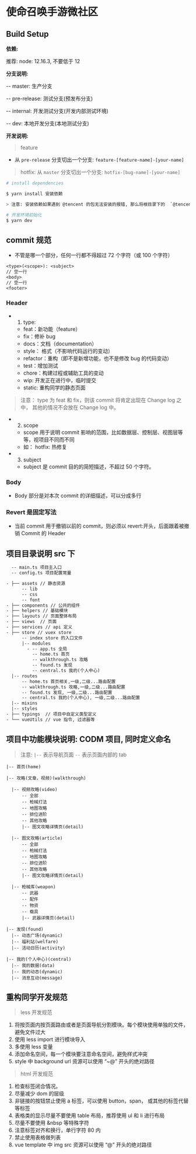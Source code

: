 # 使命召唤手游微社区

## Build Setup

__依赖:__

  推荐: node: 12.16.3, 不要低于 12

__分支说明:__

-- master: 生产分支

-- pre-release: 测试分支(预发布分支)

-- internal: 开发测试分支(开发内部测试环境)

-- dev: 本地开发分支(本地测试分支)

__开发说明:__

> feature

- 从 `pre-release` 分支切出一个分支: `feature-[feature-name]-[your-name]`

> hotfix: 从 `master` 分支切出一个分支: `hotfix-[bug-name]-[your-name]`

```bash
# install dependencies

$ yarn install 安装依赖

> 注意: 安装依赖如果遇到 @tencent 的包无法安装的报错, 那么将根目录下的  `@tencent.zip` 包解压到 `node_modules/@tencent/` 下, 如果遇到还遇到 @tencent 的包装不上, 可以删除 `package.json` 中的 `@tencent` 开头的包名, 然后再执行 `yarn install`, 安装完成之后, 将 `package.json` 中 `@tencent` 开头的包补全, 再 `@tencent.zip` 包解压到 `node_modules/@tencent/`

# 开发环境初始化
$ yarn dev
```

## commit 规范

- 不管是哪一个部分，任何一行都不得超过 72 个字符（或 100 个字符）

```txt
<type>(<scope>): <subject>
// 空一行
<body>
// 空一行
<footer>
```

### Header

- 1. type:
  - feat：新功能（feature）
  - fix：修补 bug
  - docs：文档（documentation）
  - style： 格式（不影响代码运行的变动）
  - refactor：重构（即不是新增功能，也不是修改 bug 的代码变动）
  - test：增加测试
  - chore：构建过程或辅助工具的变动
  - wip: 开发正在进行中，临时提交
  - static: 重构同学的静态页面

> 注意： type 为 feat 和 fix，则该 commit 将肯定出现在 Change log 之中， 其他的情况不会放在 Change log 中。

- 2. scope

  - scope 用于说明 commit 影响的范围，比如数据层、控制层、视图层等等，视项目不同而不同
  - 如： hotfix: 热修复

- 3. subject
  - subject 是 commit 目的的简短描述，不超过 50 个字符。

### Body

- Body 部分是对本次 commit 的详细描述，可以分成多行

### Revert 是固定写法

- 当前 commit 用于撤销以前的 commit，则必须以 revert:开头，后面跟着被撤销 Commit 的 Header

## 项目目录说明 src 下

```txt
  -- main.ts 项目主入口
  -- config.ts 项目配置常量

- ├── assets // 静态资源
      -- lib
      -- css
      -- font
- ├── components // 公共的组件
- ├── helpers // 基础模块
- ├── layouts // 页面整体布局
- ├── views  // 页面
- ├── services // api 定义
- ├── store // vuex store
      -- index store 的入口文件
      |-- modules
        - -- app.ts 全局
          -- home.ts 首页
          -- walkthrough.ts 攻略
          -- found.ts 发现
          -- central.ts 我的(个人中心)
  |-- routes
      -- home.ts 首页相关,一级,二级...路由配置
      -- walkthrough.ts 攻略,一级,二级...路由配置
      -- found.ts 发现, 一级,二级...路由配置
      -- central.ts 我的(个人中心), 一级,二级...路由配置
  |-- mixins
  |-- styles
- ├── typings  // 项目中自定义类型定义
- └── vueUtils // vue 指令, 过滤器等
```

## 项目中功能模块说明: CODM 项目, 同时定义命名

> 注意: `|--` 表示导航页面 `--` 表示页面内部的 tab

```text
|-- 首页(home)

|-- 攻略(文章，视频)(walkthrough)

  |-- 视频攻略(video)
      -- 全部
      -- 枪械打法
      -- 地图攻略
      -- 排位进阶
      -- 其他攻略
      |-- 图文攻略详情页(detail)

  |-- 图文攻略(article)
      -- 全部
      -- 枪械打法
      -- 地图攻略
      -- 排位进阶
      -- 其他攻略
      |-- 图文攻略详情页(detail)

  |-- 枪械库(weapon)
      -- 武器
      -- 配件
      -- 物资
      -- 载具
      |-- 武器详情页(detail)

|-- 发现(found)
  |-- 动态广场(dynamic)
  |-- 福利站(welfare)
  |-- 活动日历(activity)

|-- 我的(个人中心)(central)
  |-- 我的数据(data)
  |-- 我的动态(dynamic)
  |-- 消息互动(message)
```

## 重构同学开发规范

> less 开发规范

  1. 将按页面内按页面路由或者是页面导航分割模块。每个模块使用单独的文件，避免文件过大
  2. 使用 less import 进行模块导入
  3. 多使用 less 变量
  4. 添加命名空间，每一个模块要注意命名空间，避免样式冲突
  5. style 中 background url 资源可以使用 “~@” 开头的绝对路径

> html 开发规范

  1. 检查标签闭合情况。
  2. 尽量减少 dom 的层级
  3. 非链接的按钮禁止使用 a 标签，可以使用 button，span， 或其他的标签代替等标签
  4. 表格类的显示尽量不要使用 table 布局，推荐使用 ul 和 li 进行布局
  5. 尽量不要使用 &nbsp 等特殊字符
  6. 注意标签对齐和换行，单行字符 80 内
  7. 禁止使用表格做列表
  8. vue template 中 img src 资源可以使用 “@” 开头的绝对路径
